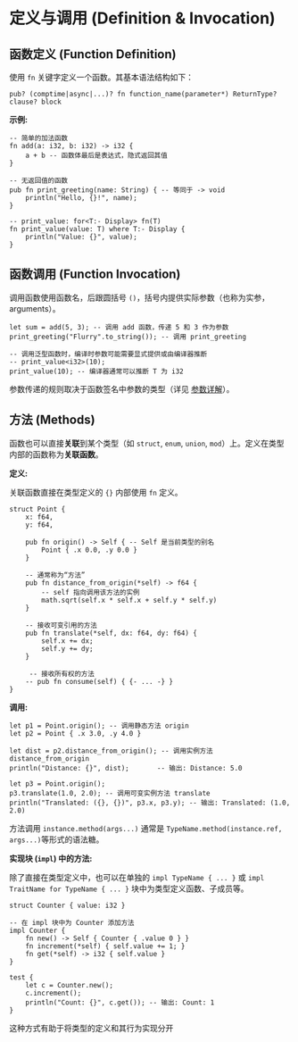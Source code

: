 # 定义与调用 (Definition & Invocation)

## 函数定义 (Function Definition)

使用 `fn` 关键字定义一个函数。其基本语法结构如下：

```flurry
pub? (comptime|async|...)? fn function_name(parameter*) ReturnType? clause? block
```
**示例:**

```flurry
-- 简单的加法函数
fn add(a: i32, b: i32) -> i32 {
    a + b -- 函数体最后是表达式，隐式返回其值
}

-- 无返回值的函数
pub fn print_greeting(name: String) { -- 等同于 -> void
    println("Hello, {}!", name);
}

-- print_value: for<T:- Display> fn(T)
fn print_value(value: T) where T:- Display {
    println("Value: {}", value);
}
```

## 函数调用 (Function Invocation)

调用函数使用函数名，后跟圆括号 `()`，括号内提供实际参数（也称为实参，arguments）。

```flurry
let sum = add(5, 3); -- 调用 add 函数，传递 5 和 3 作为参数
print_greeting("Flurry".to_string()); -- 调用 print_greeting

-- 调用泛型函数时，编译时参数可能需要显式提供或由编译器推断
-- print_value<i32>(10);
print_value(10); -- 编译器通常可以推断 T 为 i32
```

参数传递的规则取决于函数签名中参数的类型（详见 [参数详解](parameters.md)）。

## 方法 (Methods)

函数也可以直接**关联**到某个类型（如 `struct`, `enum`, `union`, `mod`）上。定义在类型内部的函数称为**关联函数**。

**定义:**

关联函数直接在类型定义的 `{}` 内部使用 `fn` 定义。

```flurry
struct Point {
    x: f64,
    y: f64,

    pub fn origin() -> Self { -- Self 是当前类型的别名
        Point { .x 0.0, .y 0.0 }
    }

    -- 通常称为“方法”
    pub fn distance_from_origin(*self) -> f64 {
        -- self 指向调用该方法的实例
        math.sqrt(self.x * self.x + self.y * self.y)
    }

    -- 接收可变引用的方法
    pub fn translate(*self, dx: f64, dy: f64) {
        self.x += dx;
        self.y += dy;
    }

     -- 接收所有权的方法
    -- pub fn consume(self) { {- ... -} }
}
```

**调用:**

```flurry
let p1 = Point.origin(); -- 调用静态方法 origin
let p2 = Point { .x 3.0, .y 4.0 }

let dist = p2.distance_from_origin(); -- 调用实例方法 distance_from_origin
println("Distance: {}", dist);       -- 输出: Distance: 5.0

let p3 = Point.origin();
p3.translate(1.0, 2.0); -- 调用可变实例方法 translate
println("Translated: ({}, {})", p3.x, p3.y); -- 输出: Translated: (1.0, 2.0)
```

方法调用 `instance.method(args...)` 通常是 `TypeName.method(instance.ref, args...)`等形式的语法糖。

**实现块 (`impl`) 中的方法:**

除了直接在类型定义中，也可以在单独的 `impl TypeName { ... }` 或 `impl TraitName for TypeName { ... }` 块中为类型定义函数、子成员等。

```flurry
struct Counter { value: i32 }

-- 在 impl 块中为 Counter 添加方法
impl Counter {
    fn new() -> Self { Counter { .value 0 } }
    fn increment(*self) { self.value += 1; }
    fn get(*self) -> i32 { self.value }
}

test {
    let c = Counter.new();
    c.increment();
    println("Count: {}", c.get()); -- 输出: Count: 1
}
```

这种方式有助于将类型的定义和其行为实现分开